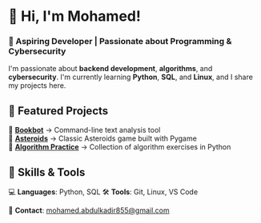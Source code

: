 # 👋 Hi, I'm Mohamed!  
### 🚀 Aspiring Developer | Passionate about Programming & Cybersecurity  

I'm passionate about **backend development**, **algorithms**, and **cybersecurity**. I'm currently learning **Python**, **SQL**, and **Linux**, and I share my projects here.  

## 📌 Featured Projects  
🔹 **[Bookbot](https://github.com/MohamedKadir252/bookbot)** → Command-line text analysis tool  
🔹 **[Asteroids](https://github.com/MohamedKadir252/asteroids_game)** → Classic Asteroids game built with Pygame  
🔹 **[Algorithm Practice](https://github.com/MohamedKadir252/algorithm-practice)** → Collection of algorithm exercises in Python  

## 🔧 Skills & Tools  
💻 **Languages**: Python, SQL 
🛠️ **Tools**: Git, Linux, VS Code  

📩 **Contact**: mohamed.abdulkadir855@gmail.com  
